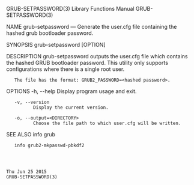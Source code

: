 GRUB-SETPASSWORD(3)                                                                        Library Functions Manual                                                                       GRUB-SETPASSWORD(3)



NAME
       grub-setpassword — Generate the user.cfg file containing the hashed grub bootloader password.


SYNOPSIS
       grub-setpassword [OPTION]


DESCRIPTION
       grub-setpassword outputs the user.cfg file which contains the hashed GRUB bootloader password. This utility only supports configurations where there is a single root user.

       The file has the format: GRUB2_PASSWORD=<hashed password>.


OPTIONS
       -h, --help
              Display program usage and exit.

       -v, --version
              Display the current version.

       -o, --output=<DIRECTORY>
              Choose the file path to which user.cfg will be written.


SEE ALSO
       info grub

       info grub2-mkpasswd-pbkdf2



                                                                                               Thu Jun 25 2015                                                                            GRUB-SETPASSWORD(3)
